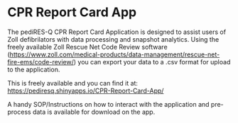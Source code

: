 # CPR Report Card App

The pediRES-Q CPR Report Card Application is designed to assist users of Zoll defibrilators with data processing and snapshot analytics. Using the freely available Zoll Rescue Net Code Review software (https://www.zoll.com/medical-products/data-management/rescue-net-fire-ems/code-review/) you can export your data to a .csv format for upload to the application.

This is freely available and you can find it at: https://pediresq.shinyapps.io/CPR-Report-Card-App/

A handy SOP/Instructions on how to interact with the application and pre-process data is available for download on the app. 
